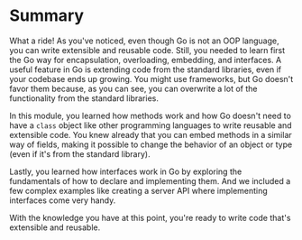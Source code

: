 # Summary
What a ride! As you've noticed, even though Go is not an OOP language, you can write extensible and reusable code. Still, you needed to learn first the Go way for encapsulation, overloading, embedding, and interfaces. A useful feature in Go is extending code from the standard libraries, even if your codebase ends up growing. You might use frameworks, but Go doesn't favor them because, as you can see, you can overwrite a lot of the functionality from the standard libraries.

In this module, you learned how methods work and how Go doesn't need to have a `class` object like other programming languages to write reusable and extensible code. You knew already that you can embed methods in a similar way of fields, making it possible to change the behavior of an object or type (even if it's from the standard library).

Lastly, you learned how interfaces work in Go by exploring the fundamentals of how to declare and implementing them. And we included a few complex examples like creating a server API where implementing interfaces come very handy.

With the knowledge you have at this point, you're ready to write code that's extensible and reusable.
